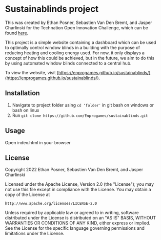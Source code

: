 # Sustainablinds project
This was created by Ethan Posner, Sebastien Van Den Bremt, and Jasper Charlinski for the Technation Open Innovation Challenge, which can be found [here](https://technationcanada.agorize.com/en).

This project is a simple website containing a dashboard which can be used to optimally control window blinds in a building with the purpose of reducing heating and cooling energy used. For now, it only displays a concept of how this could be achieved, but in the future, we aim to do this by using automated window blinds connected
to a central hub.

To view the website, visit [https://enprogames.github.io/sustainablinds/](https://enprogames.github.io/sustainablinds/).

## Installation
1. Navigate to project folder using `cd 'folder'` in git bash on windows or bash on linux
2. Run `git clone https://github.com/Enprogames/sustainablinds.git`

## Usage
Open index.html in your browser

## License
Copyright 2022 Ethan Posner, Sebastien Van Den Bremt, and Jasper Charlinski

Licensed under the Apache License, Version 2.0 (the "License");
you may not use this file except in compliance with the License.
You may obtain a copy of the License at

    http://www.apache.org/licenses/LICENSE-2.0

Unless required by applicable law or agreed to in writing, software
distributed under the License is distributed on an "AS IS" BASIS,
WITHOUT WARRANTIES OR CONDITIONS OF ANY KIND, either express or implied.
See the License for the specific language governing permissions and
limitations under the License.
